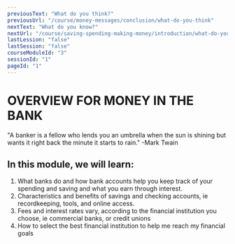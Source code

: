 ```yaml
---
previousText: "What do you think?"
previousUrl: "/course/money-messages/conclusion/what-do-you-think"
nextText: "What do you know?"
nextUrl: "/course/saving-spending-making-money/introduction/what-do-you-know"
lastLession: "false"
lastSession: "false"
courseModuleId: "3"
sessionId: "1"
pageId: "1"
---
```



# OVERVIEW FOR MONEY IN THE BANK

<sparkle-character-intro position="right" character="kimberly">
"A banker is a fellow who lends you an umbrella when the sun is shining but wants it right back the minute it starts to rain."
-Mark Twain
</sparkle-character-intro>

## In this module, we will learn:
1. What banks do and how bank accounts help you keep track of your spending and saving and what you earn through interest.
2. Characteristics and benefits of savings and checking accounts, ie recordkeeping, tools, and online access. 
3. Fees and interest rates vary, according to the financial institution you choose, ie commercial banks, or credit unions
4. How to select the best financial institution to help me reach my financial goals

